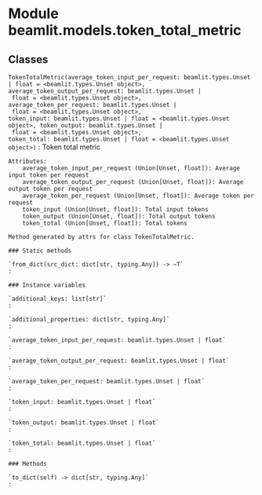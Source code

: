 Module beamlit.models.token_total_metric
========================================

Classes
-------

`TokenTotalMetric(average_token_input_per_request: beamlit.types.Unset | float = <beamlit.types.Unset object>, average_token_output_per_request: beamlit.types.Unset | float = <beamlit.types.Unset object>, average_token_per_request: beamlit.types.Unset | float = <beamlit.types.Unset object>, token_input: beamlit.types.Unset | float = <beamlit.types.Unset object>, token_output: beamlit.types.Unset | float = <beamlit.types.Unset object>, token_total: beamlit.types.Unset | float = <beamlit.types.Unset object>)`
:   Token total metric
    
    Attributes:
        average_token_input_per_request (Union[Unset, float]): Average input token per request
        average_token_output_per_request (Union[Unset, float]): Average output token per request
        average_token_per_request (Union[Unset, float]): Average token per request
        token_input (Union[Unset, float]): Total input tokens
        token_output (Union[Unset, float]): Total output tokens
        token_total (Union[Unset, float]): Total tokens
    
    Method generated by attrs for class TokenTotalMetric.

    ### Static methods

    `from_dict(src_dict: dict[str, typing.Any]) ‑> ~T`
    :

    ### Instance variables

    `additional_keys: list[str]`
    :

    `additional_properties: dict[str, typing.Any]`
    :

    `average_token_input_per_request: beamlit.types.Unset | float`
    :

    `average_token_output_per_request: beamlit.types.Unset | float`
    :

    `average_token_per_request: beamlit.types.Unset | float`
    :

    `token_input: beamlit.types.Unset | float`
    :

    `token_output: beamlit.types.Unset | float`
    :

    `token_total: beamlit.types.Unset | float`
    :

    ### Methods

    `to_dict(self) ‑> dict[str, typing.Any]`
    :